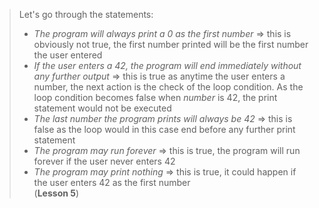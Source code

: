 > Let's go through the statements:
> * _The program will always print a 0 as the first number_ => this is obviously not true, the first number printed will be the first number the user entered
> * _If the user enters a 42, the program will end immediately without any further output_ => this is true as anytime the user enters a number, the next action is the check of the loop condition. As the loop condition becomes false when _number_ is 42, the print statement would not be executed
> * _The last number the program prints will always be 42_ => this is false as the loop would in this case end before any further print statement
> * _The program may run forever_ => this is true, the program will run forever if the user never enters 42
> * _The program may print nothing_ => this is true, it could happen if the user enters 42 as the first number    
> (**Lesson 5**)